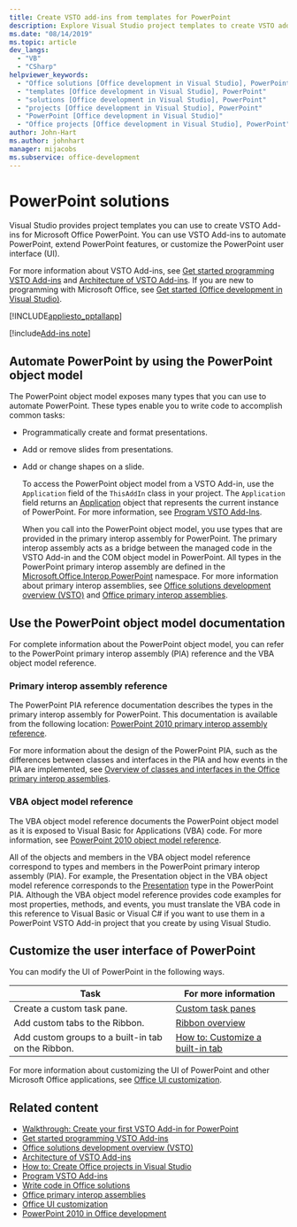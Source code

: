 ```yaml
---
title: Create VSTO add-ins from templates for PowerPoint
description: Explore Visual Studio project templates to create VSTO add-ins for Microsoft PowerPoint, such as creating and formatting presentations and adding or removing slides.
ms.date: "08/14/2019"
ms.topic: article
dev_langs:
  - "VB"
  - "CSharp"
helpviewer_keywords:
  - "Office solutions [Office development in Visual Studio], PowerPoint"
  - "templates [Office development in Visual Studio], PowerPoint"
  - "solutions [Office development in Visual Studio], PowerPoint"
  - "projects [Office development in Visual Studio], PowerPoint"
  - "PowerPoint [Office development in Visual Studio]"
  - "Office projects [Office development in Visual Studio], PowerPoint"
author: John-Hart
ms.author: johnhart
manager: mijacobs
ms.subservice: office-development
---
```

# PowerPoint solutions

  Visual Studio provides project templates you can use to create VSTO Add-ins for Microsoft Office PowerPoint. You can use VSTO Add-ins to automate PowerPoint, extend PowerPoint features, or customize the PowerPoint user interface (UI).

 For more information about VSTO Add-ins, see [Get started programming VSTO Add-ins](getting-started-programming-vsto-add-ins.md) and [Architecture of VSTO Add-ins](architecture-of-vsto-add-ins.md). If you are new to programming with Microsoft Office, see [Get started &#40;Office development in Visual Studio&#41;](getting-started-office-development-in-visual-studio.md).

 [!INCLUDE[appliesto_pptallapp](includes/appliesto-pptallapp-md.md)]

[!include[Add-ins note](includes/addinsnote.md)]

## Automate PowerPoint by using the PowerPoint object model
 The PowerPoint object model exposes many types that you can use to automate PowerPoint. These types enable you to write code to accomplish common tasks:

- Programmatically create and format presentations.

- Add or remove slides from presentations.

- Add or change shapes on a slide.

  To access the PowerPoint object model from a VSTO Add-in, use the `Application` field of the `ThisAddIn` class in your project. The `Application` field returns an [Application](/previous-versions/office/developer/office-2010/ff764034(v=office.14)) object that represents the current instance of PowerPoint. For more information, see [Program VSTO Add-Ins](programming-vsto-add-ins.md).

  When you call into the PowerPoint object model, you use types that are provided in the primary interop assembly for PowerPoint. The primary interop assembly acts as a bridge between the managed code in the VSTO Add-in and the COM object model in PowerPoint. All types in the PowerPoint primary interop assembly are defined in the [Microsoft.Office.Interop.PowerPoint](/previous-versions/office/developer/office-2010/ff763170(v=office.14)) namespace. For more information about primary interop assemblies, see [Office solutions development overview &#40;VSTO&#41;](office-solutions-development-overview-vsto.md) and [Office primary interop assemblies](office-primary-interop-assemblies.md).

## <a name="WordOMDocumentation"></a> Use the PowerPoint object model documentation
 For complete information about the PowerPoint object model, you can refer to the PowerPoint primary interop assembly (PIA) reference and the VBA object model reference.

### Primary interop assembly reference
 The PowerPoint PIA reference documentation describes the types in the primary interop assembly for PowerPoint. This documentation is available from the following location: [PowerPoint 2010 primary interop assembly reference](office-primary-interop-assemblies.md).

 For more information about the design of the PowerPoint PIA, such as the differences between classes and interfaces in the PIA and how events in the PIA are implemented, see [Overview of classes and interfaces in the Office primary interop assemblies](/previous-versions/office/developer/office-2010/ff759900(v=office.14)).

### VBA object model reference
 The VBA object model reference documents the PowerPoint object model as it is exposed to Visual Basic for Applications (VBA) code. For more information, see [PowerPoint 2010 object model reference](/office/vba/api/overview/PowerPoint/object-model).

 All of the objects and members in the VBA object model reference correspond to types and members in the PowerPoint primary interop assembly (PIA). For example, the Presentation object in the VBA object model reference corresponds to the [Presentation](/previous-versions/office/developer/office-2010/ff761925(v=office.14)) type in the PowerPoint PIA. Although the VBA object model reference provides code examples for most properties, methods, and events, you must translate the VBA code in this reference to Visual Basic or Visual C# if you want to use them in a PowerPoint VSTO Add-in project that you create by using Visual Studio.

## Customize the user interface of PowerPoint
 You can modify the UI of PowerPoint in the following ways.

|Task|For more information|
|----------|--------------------------|
|Create a custom task pane.|[Custom task panes](custom-task-panes.md)|
|Add custom tabs to the Ribbon.|[Ribbon overview](ribbon-overview.md)|
|Add custom groups to a built-in tab on the Ribbon.|[How to: Customize a built-in tab](how-to-customize-a-built-in-tab.md)|

 For more information about customizing the UI of PowerPoint and other Microsoft Office applications, see [Office UI customization](office-ui-customization.md).

## Related content
- [Walkthrough: Create your first VSTO Add-in for PowerPoint](walkthrough-creating-your-first-vsto-add-in-for-powerpoint.md)
- [Get started programming VSTO Add-ins](getting-started-programming-vsto-add-ins.md)
- [Office solutions development overview &#40;VSTO&#41;](office-solutions-development-overview-vsto.md)
- [Architecture of VSTO Add-ins](architecture-of-vsto-add-ins.md)
- [How to: Create Office projects in Visual Studio](how-to-create-office-projects-in-visual-studio.md)
- [Program VSTO Add-ins](programming-vsto-add-ins.md)
- [Write code in Office solutions](writing-code-in-office-solutions.md)
- [Office primary interop assemblies](office-primary-interop-assemblies.md)
- [Office UI customization](office-ui-customization.md)
- [PowerPoint 2010 in Office development](/previous-versions/office/developer/office-2010/ff604967(v=office.14))
